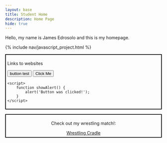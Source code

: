```yaml
---
layout: base
title: Student Home 
description: Home Page
hide: true
---
```

<div>

Hello, my name is James Edrosolo and this is my homepage.  <div>

{% include nav/javascript_project.html %}

<div style="border: 2px solid black; padding: 5px; margin-bottom: 15px;">
<p> Links to websites </p>
   <div class="text-center">
<button>button test</button>
<html lang="en">
<head>
    <meta charset="UTF-8">
    <meta name="viewport" content="width=device-width, initial-scale=1.0">
    <title>Button Alert</title>
</head>
<body>
    <button onclick="showAlert()">Click Me</button>

    <script>
        function showAlert() {
            alert('Button was clicked!');
        }
    </script>
</body>
</html>
</div>
</div>
   
<div style="border: 2px solid black; padding: 5px; margin-bottom: 15px;">
<p> <div style="text-align: center;"> 

<html lang="en">
<head>
  <meta charset="UTF-8">
  <meta name="viewport" content="width=device-width, initial-scale=1.0">
  <title>Link to Video</title>
</head>
<body>
  <p>Check out my wrestling match!:</p>
  <a href="https://drive.google.com/file/d/1Hno8mQ5Rs7JGSJ5F7woAiIY5BQXIw3Ta/view?usp=sharing">Wrestling Cradle</a>
</body>
  






